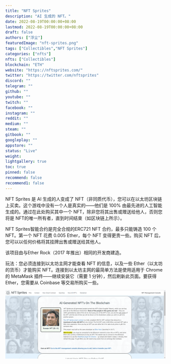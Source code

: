 ```yaml
---
title: "NFT Sprites"
description: "AI 生成的 NFT。"
date: 2022-08-19T00:00:00+08:00
lastmod: 2022-08-19T00:00:00+08:00
draft: false
authors: ["浮尘"]
featuredImage: "nft-sprites.png"
tags: ["Collectibles","NFT Sprites"]
categories: ["nfts"]
nfts: ["Collectibles"]
blockchain: "ETH"
website: "https://nftsprites.com/"
twitter: "https://twitter.com/nftsprites"
discord: ""
telegram: ""
github: ""
youtube: ""
twitch: ""
facebook: ""
instagram: ""
reddit: ""
medium: ""
steam: ""
gitbook: ""
googleplay: ""
appstore: ""
status: "Live"
weight: 
lightgallery: true
toc: true
pinned: false
recommend: false
recommend1: false
---
```

NFT Sprites 是 AI 生成的人变成了 NFT（非同质代币），您可以在以太坊区块链上买卖。这个游戏中没有一个人是真实的——他们是 100% 由最先进的人工智能生成的。通过在此处购买其中一个 NFT，除非您将其出售或赠送给他人，否则您将是 NFT的唯一所有者，直到时间结束（如区块链上所示）。

NFT Sprites智能合约是完全合规的ERC721 NFT 合约，最多只能铸造 100 个 NFT。第一个 NFT 花费 0.005 Ether，每个 NFT 变得更贵一些。购买 NFT 后，您可以以任何价格将其挂牌出售或赠送给其他人。

该项目由与Ether Rock（2017 年推出）相同的开发商建造。

玩法：您必须连接到以太坊主网才能查看 NFT 的信息，以及一些 Ether（以太坊的货币）才能购买 NFT。连接到以太坊主网的最简单方法是使用适用于 Chrome 的 MetaMask 插件——继续安装它（需要 1 分钟），然后刷新此页面。要获得 Ether，您需要从 Coinbase 等交易所购买一些。

![1](49846551233.png)
